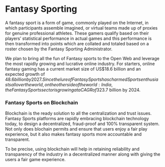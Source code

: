 # Fantasy Sporting
A fantasy sport is a form of game, commonly played on the Internet, in which participants assemble imagined, or virtual teams made up of proxies for genuine professional athletes. These gamers qualify based on their players’ statistical performance in actual games and this performance is then transformed into points which are collated and totaled based on a roster chosen by the Fantasy Sporting Administrator.

We plan to bring all the fun of Fantasy sports to the Open Web and leverage the most rapidly growing and lucrative online industry. For starters, online fantasy gaming has a current market size of US$18.6 billion and an expected growth of $48.6 billion by 2027. Since the lure of Fantasy Sports has charmed Sports enthusiasts all over the world, on the other side of the world: India, the Fantasy Sports sector is growing at a CAGR of 32%, and is slated to reach US$3.7 billion by 2024.

### Fantasy Sports on Blockchain
Blockchain is the ready solution to all the centralization and trust issues. Fantasy Sports platforms are rapidly embracing blockchain technology today, to design a decentralized, fraud-proof and 100% transparent system. Not only does blochain permits and ensure that users enjoy a fair play experience, but it also makes fantasy sports more accountable and transparent.

To be precise, using blockchain will help in retaining reliability and transparency of the industry in a decentralized manner along with giving the users a fair game experience.






